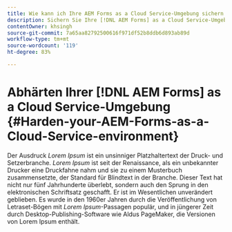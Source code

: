 ```yaml
---
title: Wie kann ich Ihre AEM Forms as a Cloud Service-Umgebung sichern oder schützen?
description: Sichern Sie Ihre [!DNL AEM Forms] as a Cloud Service-Umgebung.
contentOwner: khsingh
source-git-commit: 7a65aa82792500616f971df52b8ddb6d893ab89d
workflow-type: tm+mt
source-wordcount: '119'
ht-degree: 83%

---
```



# Abhärten Ihrer [!DNL AEM Forms] as a Cloud Service-Umgebung {#Harden-your-AEM-Forms-as-a-Cloud-Service-environment}

Der Ausdruck *Lorem Ipsum* ist ein unsinniger Platzhaltertext der Druck- und Setzerbranche. *Lorem Ipsum* ist seit der Renaissance, als ein unbekannter Drucker eine Druckfahne nahm und sie zu einem Musterbuch zusammensetzte, der Standard für Blindtext in der Branche. Dieser Text hat nicht nur fünf Jahrhunderte überlebt, sondern auch den Sprung in den elektronischen Schriftsatz geschafft. Er ist im Wesentlichen unverändert geblieben. Es wurde in den 1960er Jahren durch die Veröffentlichung von Letraset-Bögen mit *Lorem Ipsum*-Passagen populär, und in jüngerer Zeit durch Desktop-Publishing-Software wie Aldus PageMaker, die Versionen von Lorem Ipsum enthält.
